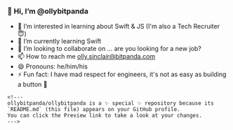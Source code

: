 <!DOCTYPE html>
<html lang="en">

<head>
    <meta charset="UTF-8">
    <meta name="viewport" content="width=device-width, initial-scale=1.0">
    <title>
        <h1>ollybitpanda Github Profile</h1>
        </title>
</head>

<body>

  <h3>👋 Hi, I’m @ollybitpanda</h3>
    <ul>
        <li>👀 I’m interested in learning about Swift & JS (I'm also a Tech Recruiter 😇)</li>
        <li>🌱 I’m currently learning Swift</li>
        <li>💞️ I’m looking to collaborate on ... are you looking for a new job?</li>
        <li>📫 How to reach me <a href="mailto:olly.sinclair@bitpanda.com">olly.sinclair@bitpanda.com</a></li>
        <li>😄 Pronouns: he/him/his</li>
        <li>⚡ Fun fact: I have mad respect for engineers, it's not as easy as building a button 🤘</li>
    </ul>

    <!---
    ollybitpanda/ollybitpanda is a ✨ special ✨ repository because its `README.md` (this file) appears on your GitHub profile.
    You can click the Preview link to take a look at your changes.
    --->

</body>

</html>
